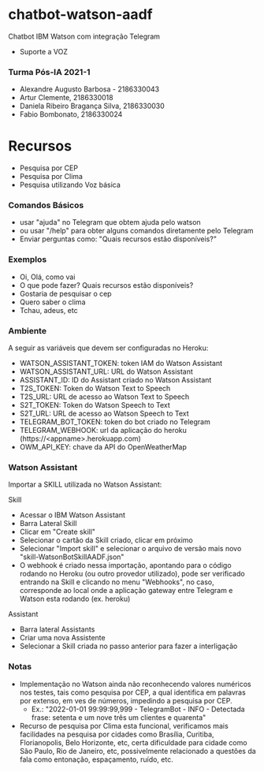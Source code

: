 # chatbot-watson-aadf

Chatbot IBM Watson com integração Telegram
- Suporte a VOZ

### Turma Pós-IA 2021-1

- Alexandre Augusto Barbosa - 2186330043
- Artur Clemente, 2186330018
- Daniela Ribeiro Bragança Silva, 2186330030
- Fabio Bombonato, 2186330024

# Recursos

- Pesquisa por CEP
- Pesquisa por Clima
- Pesquisa utilizando Voz básica

### Comandos Básicos

- usar "ajuda" no Telegram que obtem ajuda pelo watson
- ou usar "/help" para obter alguns comandos diretamente pelo Telegram
- Enviar perguntas como: "Quais recursos estão disponíveis?"

### Exemplos

- Oi, Olá, como vai
- O que pode fazer? Quais recursos estão disponíveis? 
- Gostaria de pesquisar o cep
- Quero saber o clima
- Tchau, adeus, etc

### Ambiente

A seguir as variáveis que devem ser configuradas no Heroku:

* WATSON_ASSISTANT_TOKEN: token IAM do Watson Assistant
* WATSON_ASSISTANT_URL: URL do Watson Assistant
* ASSISTANT_ID: ID do Assistant criado no Watson Assistant
* T2S_TOKEN: Token do Watson Text to Speech
* T2S_URL: URL de acesso ao Watson Text to Speech
* S2T_TOKEN: Token do Watson Speech to Text
* S2T_URL: URL de acesso ao Watson Speech to Text
* TELEGRAM_BOT_TOKEN: token do bot criado no Telegram
* TELEGRAM_WEBHOOK: url da aplicação do heroku (https://\<appname\>.herokuapp.com)
* OWM_API_KEY: chave da API do OpenWeatherMap

### Watson Assistant

Importar a SKILL utilizada no Watson Assistant:

Skill
- Acessar o IBM Watson Assistant
- Barra Lateral Skill
- Clicar em "Create skill"
- Selecionar o cartão da Skill criado, clicar em próximo
- Selecionar "Import skill" e selecionar o arquivo de versão mais novo "skill-WatsonBotSkillAADF<versao>.json"
- O webhook é criado nessa importação, apontando para o código rodando no Heroku (ou outro provedor utilizado), pode ser verificado entrando na Skill e clicando no menu "Webhooks", no caso, corresponde ao local onde a aplicação gateway entre Telegram e Watson esta rodando (ex. heroku)

Assistant
- Barra lateral Assistants
- Criar uma nova Assistente
- Selecionar a Skill criada no passo anterior para fazer a interligação

### Notas

- Implementação no Watson ainda não reconhecendo valores numéricos nos testes, tais como pesquisa por CEP, a qual identifica em palavras por extenso, em ves de números, impedindo a pesquisa por CEP.
  - Ex.: "2022-01-01 99:99:99,999 - TelegramBot - INFO - Detectada frase: setenta e um nove três um clientes e quarenta"
- Recurso de pesquisa por Clima esta funcional, verificamos mais facilidades na pesquisa por cidades como Brasília, Curitiba, Florianopolis, Belo Horizonte, etc, certa dificuldade para cidade como São Paulo, Rio de Janeiro, etc, possivelmente relacionado a questões da fala como entonação, espaçamento, ruído, etc.